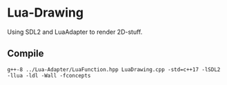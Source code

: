 # Lua-Drawing
Using SDL2 and LuaAdapter to render 2D-stuff.

## Compile
    g++-8 ../Lua-Adapter/LuaFunction.hpp LuaDrawing.cpp -std=c++17 -lSDL2 -llua -ldl -Wall -fconcepts

